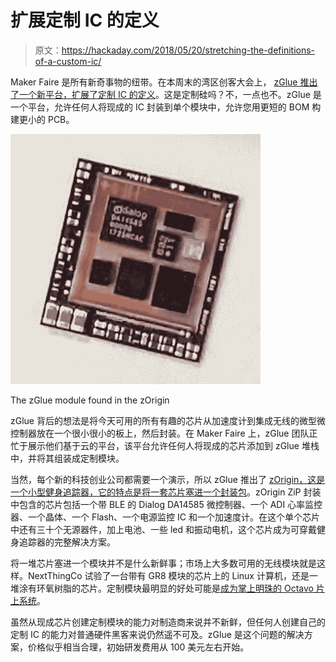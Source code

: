 # 扩展定制 IC 的定义

> 原文：<https://hackaday.com/2018/05/20/stretching-the-definitions-of-a-custom-ic/>

Maker Faire 是所有新奇事物的纽带。在本周末的湾区创客大会上， [zGlue 推出了一个新平台，扩展了定制 IC 的定义](http://www.zglue.com/)。这是定制硅吗？不，一点也不。zGlue 是一个平台，允许任何人将现成的 IC 封装到单个模块中，允许您用更短的 BOM 构建更小的 PCB。

[![](img/6b033e3f0b2dcc222d75c9a41efbca4c.png)](https://hackaday.com/wp-content/uploads/2018/05/zgluethmb.jpg)

The zGlue module found in the zOrigin

zGlue 背后的想法是将今天可用的所有有趣的芯片从加速度计到集成无线的微型微控制器放在一个很小很小的板上，然后封装。在 Maker Faire 上，zGlue 团队正忙于展示他们基于云的平台，该平台允许任何人将现成的芯片添加到 zGlue 堆栈中，并将其组装成定制模块。

当然，每个新的科技创业公司都需要一个演示，所以 zGlue 推出了 [zOrigin，这是一个小型健身追踪器，它的特点是将一套芯片塞进一个封装包](http://www.zglue.com/technology#zorigin)。zOrigin ZiP 封装中包含的芯片包括一个带 BLE 的 Dialog DA14585 微控制器、一个 ADI 心率监控器、一个晶体、一个 Flash、一个电源监控 IC 和一个加速度计。在这个单个芯片中还有三十个无源器件，加上电池、一些 led 和振动电机，这个芯片成为可穿戴健身追踪器的完整解决方案。

将一堆芯片塞进一个模块并不是什么新鲜事；市场上大多数可用的无线模块就是这样。NextThingCo 试验了一台带有 GR8 模块的芯片上的 Linux 计算机，还是一堆涂有环氧树脂的芯片。定制模块最明显的好处可能是[成为掌上明珠的 Octavo 片上系统](https://hackaday.com/2017/04/15/an-even-smaller-beaglebone/)。

虽然从现成芯片创建定制模块的能力对制造商来说并不新鲜，但任何人创建自己的定制 IC 的能力对普通硬件黑客来说仍然遥不可及。zGlue 是这个问题的解决方案，价格似乎相当合理，初始研发费用从 100 美元左右开始。